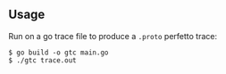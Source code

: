 ## Usage

Run on a go trace file to produce a `.proto` perfetto trace:
```
$ go build -o gtc main.go
$ ./gtc trace.out
```
